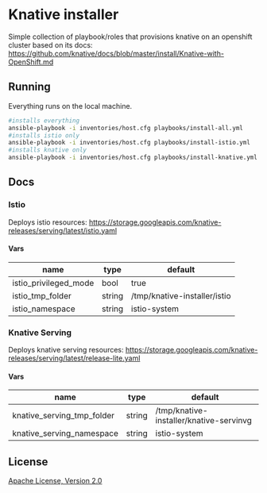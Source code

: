 # Knative installer

Simple collection of playbook/roles that provisions knative on an openshift cluster based on its docs: https://github.com/knative/docs/blob/master/install/Knative-with-OpenShift.md

## Running

Everything runs on the local machine.

```sh
#installs everything
ansible-playbook -i inventories/host.cfg playbooks/install-all.yml
#installs istio only
ansible-playbook -i inventories/host.cfg playbooks/install-istio.yml
#installs knative only
ansible-playbook -i inventories/host.cfg playbooks/install-knative.yml
```

## Docs

### Istio

Deploys istio resources: https://storage.googleapis.com/knative-releases/serving/latest/istio.yaml

#### Vars

| name                    | type    | default                      |
| ----------------------- | ------- | ---------------------------- | 
| istio_privileged_mode   | bool    | true                         |
| istio_tmp_folder        | string  | /tmp/knative-installer/istio |
| istio_namespace         | string  | istio-system                 |


### Knative Serving

Deploys knative serving resources: https://storage.googleapis.com/knative-releases/serving/latest/release-lite.yaml

#### Vars

| name                       | type    | default                                 |
| -------------------------- | ------- | --------------------------------------- | 
| knative_serving_tmp_folder | string  | /tmp/knative-installer/knative-servinvg |
| knative_serving_namespace  | string  | istio-system                            |

## License

[Apache License, Version 2.0](LICENSE)
